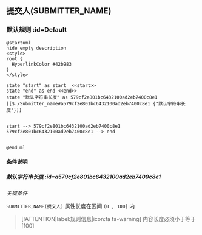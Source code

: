 ## 提交人(SUBMITTER_NAME) <!-- {docsify-ignore-all} -->

   

### 默认规则 :id=Default

```plantuml
@startuml
hide empty description
<style>
root {
  HyperlinkColor #42b983
}
</style>

state "start" as start  <<start>>
state "end" as end <<end>>
state "默认字符串长度" as 579cf2e801bc6432100ad2eb7400c8e1 [[$./Submitter_name#a579cf2e801bc6432100ad2eb7400c8e1 {"默认字符串长度"}]]


start --> 579cf2e801bc6432100ad2eb7400c8e1 
579cf2e801bc6432100ad2eb7400c8e1 --> end 


@enduml
```

#### 条件说明

##### 默认字符串长度 :id=a579cf2e801bc6432100ad2eb7400c8e1


*关键条件*


`SUBMITTER_NAME(提交人)` 属性长度在区间 `(0 , 100]` 内

> [!ATTENTION|label:规则信息|icon:fa fa-warning]
> 内容长度必须小于等于[100]







